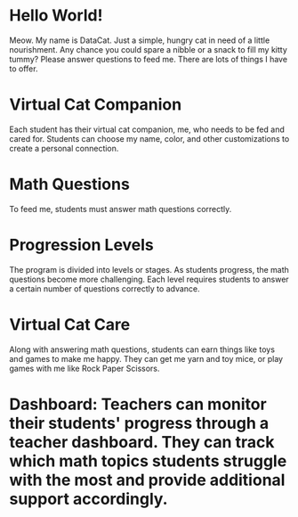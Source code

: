 # Hello World!
Meow. My name is DataCat. Just a simple, hungry cat in need of a little nourishment. Any chance you could spare a nibble or a snack to fill my kitty tummy? Please answer questions to feed me. There are lots of things I have to offer.

# Virtual Cat Companion
Each student has their virtual cat companion, me, who needs to be fed and cared for. Students can choose my name, color, and other customizations to create a personal connection.

# Math Questions
To feed me, students must answer math questions correctly.

# Progression Levels
The program is divided into levels or stages. As students progress, the math questions become more challenging. Each level requires students to answer a certain number of questions correctly to advance.

# Virtual Cat Care
Along with answering math questions, students can earn things like toys and games to make me happy. They can get me yarn and toy mice, or play games with me like Rock Paper Scissors.

# Dashboard: Teachers can monitor their students' progress through a teacher dashboard. They can track which math topics students struggle with the most and provide additional support accordingly.
